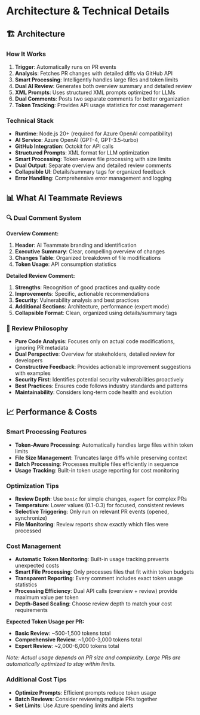 # Architecture & Technical Details

## 🏗️ Architecture

### How It Works

1. **Trigger**: Automatically runs on PR events
2. **Analysis**: Fetches PR changes with detailed diffs via GitHub API
3. **Smart Processing**: Intelligently handles large files and token limits
4. **Dual AI Review**: Generates both overview summary and detailed review
5. **XML Prompts**: Uses structured XML prompts optimized for LLMs
6. **Dual Comments**: Posts two separate comments for better organization
7. **Token Tracking**: Provides API usage statistics for cost management

### Technical Stack

- **Runtime**: Node.js 20+ (required for Azure OpenAI compatibility)
- **AI Service**: Azure OpenAI (GPT-4, GPT-3.5-turbo)
- **GitHub Integration**: Octokit for API calls
- **Structured Prompts**: XML format for LLM optimization
- **Smart Processing**: Token-aware file processing with size limits
- **Dual Output**: Separate overview and detailed review comments
- **Collapsible UI**: Details/summary tags for organized feedback
- **Error Handling**: Comprehensive error management and logging

## 📊 What AI Teammate Reviews

### 🔍 Dual Comment System

**Overview Comment:**

1. **Header**: AI Teammate branding and identification
2. **Executive Summary**: Clear, compelling overview of changes
3. **Changes Table**: Organized breakdown of file modifications
4. **Token Usage**: API consumption statistics

**Detailed Review Comment:**

1. **Strengths**: Recognition of good practices and quality code
2. **Improvements**: Specific, actionable recommendations
3. **Security**: Vulnerability analysis and best practices
4. **Additional Sections**: Architecture, performance (expert mode)
5. **Collapsible Format**: Clean, organized using details/summary tags

### 🎯 Review Philosophy

- **Pure Code Analysis**: Focuses only on actual code modifications, ignoring PR metadata
- **Dual Perspective**: Overview for stakeholders, detailed review for developers
- **Constructive Feedback**: Provides actionable improvement suggestions with examples
- **Security First**: Identifies potential security vulnerabilities proactively
- **Best Practices**: Ensures code follows industry standards and patterns
- **Maintainability**: Considers long-term code health and evolution

## 📈 Performance & Costs

### Smart Processing Features

- **Token-Aware Processing**: Automatically handles large files within token limits
- **File Size Management**: Truncates large diffs while preserving context
- **Batch Processing**: Processes multiple files efficiently in sequence
- **Usage Tracking**: Built-in token usage reporting for cost monitoring

### Optimization Tips

- **Review Depth**: Use `basic` for simple changes, `expert` for complex PRs
- **Temperature**: Lower values (0.1-0.3) for focused, consistent reviews
- **Selective Triggering**: Only run on relevant PR events (opened, synchronize)
- **File Monitoring**: Review reports show exactly which files were processed

### Cost Management

- **Automatic Token Monitoring**: Built-in usage tracking prevents unexpected costs
- **Smart File Processing**: Only processes files that fit within token budgets  
- **Transparent Reporting**: Every comment includes exact token usage statistics
- **Processing Efficiency**: Dual API calls (overview + review) provide maximum value per token
- **Depth-Based Scaling**: Choose review depth to match your cost requirements

**Expected Token Usage per PR:**

- **Basic Review**: ~500-1,500 tokens total
- **Comprehensive Review**: ~1,000-3,000 tokens total  
- **Expert Review**: ~2,000-6,000 tokens total

*Note: Actual usage depends on PR size and complexity. Large PRs are automatically optimized to stay within limits.*

### Additional Cost Tips

- **Optimize Prompts**: Efficient prompts reduce token usage
- **Batch Reviews**: Consider reviewing multiple PRs together  
- **Set Limits**: Use Azure spending limits and alerts
